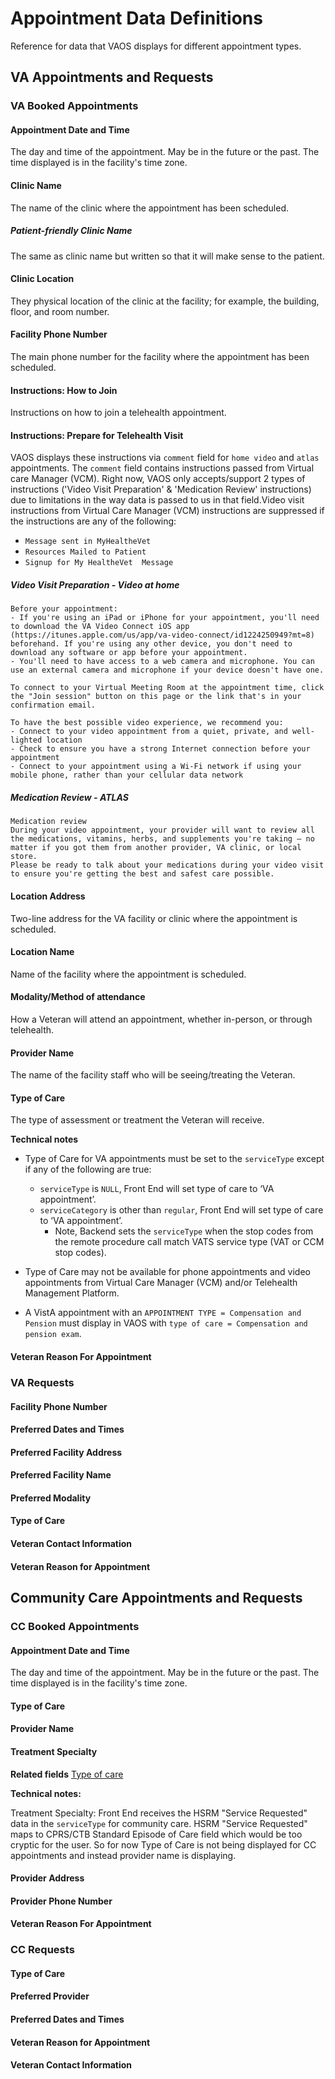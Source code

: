 # Appointment Data Definitions

Reference for data that VAOS displays for different appointment types.

## VA Appointments and Requests


### VA Booked Appointments


#### Appointment Date and Time

The day and time of the appointment. May be in the future or the past. The time displayed is in the facility's time zone.

#### Clinic Name

The name of the clinic where the appointment has been scheduled.

##### Patient-friendly Clinic Name

The same as clinic name but written so that it will make sense to the patient.

#### Clinic Location

They physical location of the clinic at the facility; for example, the building, floor, and room number.

#### Facility Phone Number

The main phone number for the facility where the appointment has been scheduled.

#### Instructions: How to Join

Instructions on how to join a telehealth appointment.

#### Instructions: Prepare for Telehealth Visit

VAOS displays these instructions via `comment` field for `home video` and `atlas` appointments. The `comment` field contains instructions passed from Virtual care Manager (VCM). Right now, VAOS only accepts/support 2 types of instructions ('Video Visit Preparation' & 'Medication Review' instructions) due to limitations in the way data is passed to us in that field.Video visit instructions from Virtual Care Manager (VCM) instructions are suppressed if the instructions are any of the following:
  - `Message sent in MyHealtheVet`
  - `Resources Mailed to Patient`
  - `Signup for My HealtheVet  Message` 

##### Video Visit Preparation - Video at home

```
Before your appointment:
- If you're using an iPad or iPhone for your appointment, you'll need to download the VA Video Connect iOS app (https://itunes.apple.com/us/app/va-video-connect/id1224250949?mt=8) beforehand. If you're using any other device, you don't need to download any software or app before your appointment.
- You'll need to have access to a web camera and microphone. You can use an external camera and microphone if your device doesn't have one.

To connect to your Virtual Meeting Room at the appointment time, click the "Join session" button on this page or the link that's in your confirmation email.

To have the best possible video experience, we recommend you:
- Connect to your video appointment from a quiet, private, and well-lighted location
- Check to ensure you have a strong Internet connection before your appointment
- Connect to your appointment using a Wi-Fi network if using your mobile phone, rather than your cellular data network

```

##### Medication Review - ATLAS

```
Medication review
During your video appointment, your provider will want to review all the medications, vitamins, herbs, and supplements you're taking — no matter if you got them from another provider, VA clinic, or local store.
Please be ready to talk about your medications during your video visit to ensure you're getting the best and safest care possible.
```

#### Location Address

Two-line address for the VA facility or clinic where the appointment is scheduled.

#### Location Name

Name of the facility where the appointment is scheduled.


#### Modality/Method of attendance

How a Veteran will attend an appointment, whether in-person, or through telehealth.


#### Provider Name

The name of the facility staff who will be seeing/treating the Veteran.


#### Type of Care

The type of assessment or treatment the Veteran will receive.

**Technical notes**
- Type of Care for VA appointments must be set to the `serviceType` except if any of the following are true:  
  - `serviceType` is `NULL`, Front End will set type of care to ‘VA appointment’.
  - `serviceCategory` is other than `regular`, Front End will set type of care to ‘VA appointment’. 
      - Note, Backend sets the `serviceType` when the stop codes from the remote procedure call match VATS service type (VAT or CCM stop codes).  

- Type of Care may not be available for phone appointments and video appointments from Virtual Care Manager (VCM) and/or Telehealth Management Platform.

- A VistA appointment with an `APPOINTMENT TYPE = Compensation and Pension` must display in VAOS with `type of care = Compensation and pension exam`.    

#### Veteran Reason For Appointment

### VA Requests

#### Facility Phone Number

#### Preferred Dates and Times


#### Preferred Facility Address


#### Preferred Facility Name


#### Preferred Modality


#### Type of Care


#### Veteran Contact Information


#### Veteran Reason for Appointment



## Community Care Appointments and Requests

### CC Booked Appointments


#### Appointment Date and Time

The day and time of the appointment. May be in the future or the past. The time displayed is in the facility's time zone.

#### Type of Care


#### Provider Name


#### Treatment Specialty


**Related fields**
[Type of care](#type-of-care)

**Technical notes:**

Treatment Specialty: Front End receives the HSRM "Service Requested" data in the `serviceType` for community care.  HSRM "Service Requested" maps to CPRS/CTB Standard Episode of Care field which would be too cryptic for the user. So for now Type of Care is not being displayed for CC appointments and instead provider name is displaying.


#### Provider Address


#### Provider Phone Number


#### Veteran Reason For Appointment

### CC Requests

#### Type of Care


#### Preferred Provider


#### Preferred Dates and Times


#### Veteran Reason for Appointment


#### Veteran Contact Information
